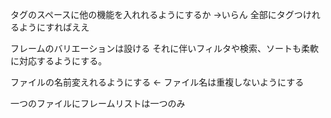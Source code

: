 タグのスペースに他の機能を入れれるようにするか
→いらん
全部にタグつけれるようにすればええ

フレームのバリエーションは設ける
それに伴いフィルタや検索、ソートも柔軟に対応するようにする。


ファイルの名前変えれるようにする ← ファイル名は重複しないようにする

一つのファイルにフレームリストは一つのみ
